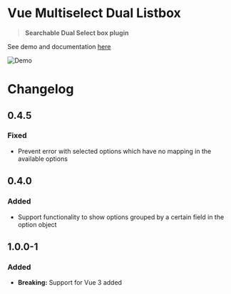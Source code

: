 # Vue Multiselect Dual Listbox

> **Searchable Dual Select box plugin** 

See demo and documentation [here](https://abhimediratta.github.io/vue-multiselect-listbox/)

![Demo](https://media.giphy.com/media/WRcBNDWvxxcV3JRRK8/giphy.gif)

# Changelog

## 0.4.5

### Fixed

- Prevent error with selected options which have no mapping in the available options

## 0.4.0

### Added

- Support functionality to show options grouped by a certain field in the option object 


## 1.0.0-1

### Added

- **Breaking:** Support for Vue 3 added

